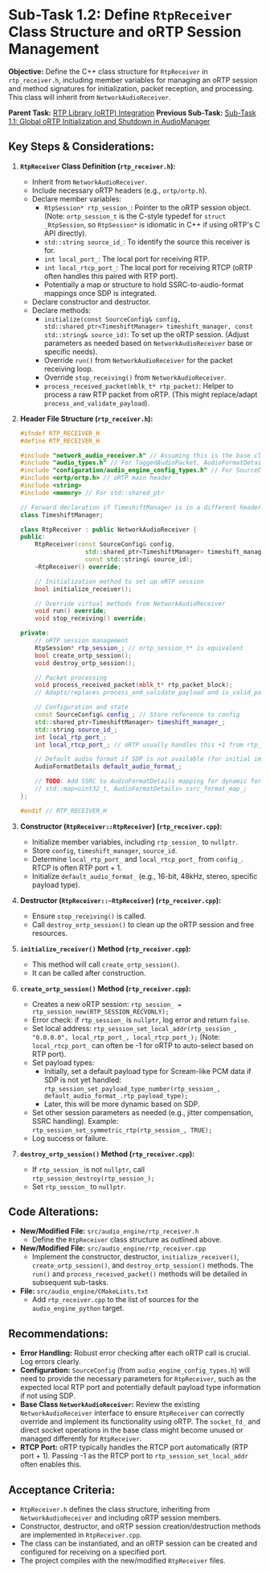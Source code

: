 # Sub-Task 1.2: Define `RtpReceiver` Class Structure and oRTP Session Management

**Objective:** Define the C++ class structure for `RtpReceiver` in `rtp_receiver.h`, including member variables for managing an oRTP session and method signatures for initialization, packet reception, and processing. This class will inherit from `NetworkAudioReceiver`.

**Parent Task:** [RTP Library (oRTP) Integration](../task_01_rtp_library_integration.md)
**Previous Sub-Task:** [Sub-Task 1.1: Global oRTP Initialization and Shutdown in AudioManager](./subtask_1.1_ortp_global_init_shutdown.md)

## Key Steps & Considerations:

1.  **`RtpReceiver` Class Definition (`rtp_receiver.h`):**
    *   Inherit from `NetworkAudioReceiver`.
    *   Include necessary oRTP headers (e.g., `ortp/ortp.h`).
    *   Declare member variables:
        *   `RtpSession* rtp_session_`: Pointer to the oRTP session object. (Note: `ortp_session_t` is the C-style typedef for `struct _RtpSession`, so `RtpSession*` is idiomatic in C++ if using oRTP's C API directly).
        *   `std::string source_id_`: To identify the source this receiver is for.
        *   `int local_port_`: The local port for receiving RTP.
        *   `int local_rtcp_port_`: The local port for receiving RTCP (oRTP often handles this paired with RTP port).
        *   Potentially a map or structure to hold SSRC-to-audio-format mappings once SDP is integrated.
    *   Declare constructor and destructor.
    *   Declare methods:
        *   `initialize(const SourceConfig& config, std::shared_ptr<TimeshiftManager> timeshift_manager, const std::string& source_id)`: To set up the oRTP session. (Adjust parameters as needed based on `NetworkAudioReceiver` base or specific needs).
        *   Override `run()` from `NetworkAudioReceiver` for the packet receiving loop.
        *   Override `stop_receiving()` from `NetworkAudioReceiver`.
        *   `process_received_packet(mblk_t* rtp_packet)`: Helper to process a raw RTP packet from oRTP. (This might replace/adapt `process_and_validate_payload`).

2.  **Header File Structure (`rtp_receiver.h`):**
    ```cpp
    #ifndef RTP_RECEIVER_H
    #define RTP_RECEIVER_H

    #include "network_audio_receiver.h" // Assuming this is the base class
    #include "audio_types.h" // For TaggedAudioPacket, AudioFormatDetails
    #include "configuration/audio_engine_config_types.h" // For SourceConfig
    #include <ortp/ortp.h> // oRTP main header
    #include <string>
    #include <memory> // For std::shared_ptr

    // Forward declaration if TimeshiftManager is in a different header and only pointer/ref is used
    class TimeshiftManager; 

    class RtpReceiver : public NetworkAudioReceiver {
    public:
        RtpReceiver(const SourceConfig& config, 
                      std::shared_ptr<TimeshiftManager> timeshift_manager, 
                      const std::string& source_id);
        ~RtpReceiver() override;

        // Initialization method to set up oRTP session
        bool initialize_receiver(); 

        // Override virtual methods from NetworkAudioReceiver
        void run() override;
        void stop_receiving() override;

    private:
        // oRTP session management
        RtpSession* rtp_session_; // ortp_session_t* is equivalent
        bool create_ortp_session();
        void destroy_ortp_session();

        // Packet processing
        void process_received_packet(mblk_t* rtp_packet_block);
        // Adapts/replaces process_and_validate_payload and is_valid_packet_structure

        // Configuration and state
        const SourceConfig& config_; // Store reference to config
        std::shared_ptr<TimeshiftManager> timeshift_manager_;
        std::string source_id_;
        int local_rtp_port_;
        int local_rtcp_port_; // oRTP usually handles this +1 from rtp_port

        // Default audio format if SDP is not available (for initial implementation)
        AudioFormatDetails default_audio_format_; 

        // TODO: Add SSRC to AudioFormatDetails mapping for dynamic format changes via SDP
        // std::map<uint32_t, AudioFormatDetails> ssrc_format_map_;
    };

    #endif // RTP_RECEIVER_H
    ```

3.  **Constructor (`RtpReceiver::RtpReceiver`) (`rtp_receiver.cpp`):**
    *   Initialize member variables, including `rtp_session_` to `nullptr`.
    *   Store `config`, `timeshift_manager`, `source_id`.
    *   Determine `local_rtp_port_` and `local_rtcp_port_` from `config_`. RTCP is often RTP port + 1.
    *   Initialize `default_audio_format_` (e.g., 16-bit, 48kHz, stereo, specific payload type).

4.  **Destructor (`RtpReceiver::~RtpReceiver`) (`rtp_receiver.cpp`):**
    *   Ensure `stop_receiving()` is called.
    *   Call `destroy_ortp_session()` to clean up the oRTP session and free resources.

5.  **`initialize_receiver()` Method (`rtp_receiver.cpp`):**
    *   This method will call `create_ortp_session()`.
    *   It can be called after construction.

6.  **`create_ortp_session()` Method (`rtp_receiver.cpp`):**
    *   Creates a new oRTP session: `rtp_session_ = rtp_session_new(RTP_SESSION_RECVONLY);`
    *   Error check: if `rtp_session_` is `nullptr`, log error and return `false`.
    *   Set local address: `rtp_session_set_local_addr(rtp_session_, "0.0.0.0", local_rtp_port_, local_rtcp_port_);` (Note: `local_rtcp_port_` can often be -1 for oRTP to auto-select based on RTP port).
    *   Set payload types:
        *   Initially, set a default payload type for Scream-like PCM data if SDP is not yet handled: `rtp_session_set_payload_type_number(rtp_session_, default_audio_format_.rtp_payload_type);`
        *   Later, this will be more dynamic based on SDP.
    *   Set other session parameters as needed (e.g., jitter compensation, SSRC handling). Example: `rtp_session_set_symmetric_rtp(rtp_session_, TRUE);`
    *   Log success or failure.

7.  **`destroy_ortp_session()` Method (`rtp_receiver.cpp`):**
    *   If `rtp_session_` is not `nullptr`, call `rtp_session_destroy(rtp_session_);`
    *   Set `rtp_session_` to `nullptr`.

## Code Alterations:

*   **New/Modified File:** `src/audio_engine/rtp_receiver.h`
    *   Define the `RtpReceiver` class structure as outlined above.
*   **New/Modified File:** `src/audio_engine/rtp_receiver.cpp`
    *   Implement the constructor, destructor, `initialize_receiver()`, `create_ortp_session()`, and `destroy_ortp_session()` methods. The `run()` and `process_received_packet()` methods will be detailed in subsequent sub-tasks.
*   **File:** `src/audio_engine/CMakeLists.txt`
    *   Add `rtp_receiver.cpp` to the list of sources for the `audio_engine_python` target.

## Recommendations:

*   **Error Handling:** Robust error checking after each oRTP call is crucial. Log errors clearly.
*   **Configuration:** `SourceConfig` (from `audio_engine_config_types.h`) will need to provide the necessary parameters for `RtpReceiver`, such as the expected local RTP port and potentially default payload type information if not using SDP.
*   **Base Class `NetworkAudioReceiver`:** Review the existing `NetworkAudioReceiver` interface to ensure `RtpReceiver` can correctly override and implement its functionality using oRTP. The `socket_fd_` and direct socket operations in the base class might become unused or managed differently for `RtpReceiver`.
*   **RTCP Port:** oRTP typically handles the RTCP port automatically (RTP port + 1). Passing -1 as the RTCP port to `rtp_session_set_local_addr` often enables this.

## Acceptance Criteria:

*   `RtpReceiver.h` defines the class structure, inheriting from `NetworkAudioReceiver` and including oRTP session members.
*   Constructor, destructor, and oRTP session creation/destruction methods are implemented in `RtpReceiver.cpp`.
*   The class can be instantiated, and an oRTP session can be created and configured for receiving on a specified port.
*   The project compiles with the new/modified `RtpReceiver` files.
